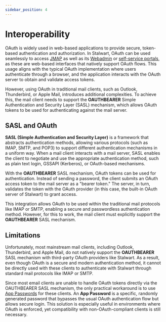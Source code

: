 ```yaml
---
sidebar_position: 4
---
```


# Interoperability

OAuth is widely used in web-based applications to provide secure, token-based authentication and authorization. In Stalwart, OAuth can be used seamlessly to access [JMAP](/docs/jmap/overview) as well as its [Webadmin](/docs/management/webadmin/overview) or [self-service portals](/docs/management/webadmin/selfservice), as these are web-based interfaces that natively support OAuth flows. This usage aligns with the typical OAuth implementation where users authenticate through a browser, and the application interacts with the OAuth server to obtain and validate access tokens.

However, using OAuth in traditional mail clients, such as Outlook, Thunderbird, or Apple Mail, introduces additional complexities. To achieve this, the mail client needs to support the **OAUTHBEARER** Simple Authentication and Security Layer (SASL) mechanism, which allows OAuth tokens to be used for authenticating against the mail server.

## SASL and OAuth

**SASL (Simple Authentication and Security Layer)** is a framework that abstracts authentication methods, allowing various protocols (such as IMAP, SMTP, and POP3) to support different authentication mechanisms in a uniform way. When a mail client interacts with a mail server, SASL enables the client to negotiate and use the appropriate authentication method, such as plain text login, GSSAPI (Kerberos), or OAuth-based mechanisms.

With the **OAUTHBEARER** SASL mechanism, OAuth tokens can be used for authentication. Instead of sending a password, the client submits an OAuth access token to the mail server as a "bearer token." The server, in turn, validates the token with the OAuth provider (in this case, the built-in OAuth server of Stalwart) to grant access.

This integration allows OAuth to be used within the traditional mail protocols like IMAP or SMTP, enabling a secure and passwordless authentication method. However, for this to work, the mail client must explicitly support the **OAUTHBEARER** SASL mechanism.

## Limitations

Unfortunately, most mainstream mail clients, including Outlook, Thunderbird, and Apple Mail, do not natively support the **OAUTHBEARER** SASL mechanism with third-party OAuth providers like Stalwart. As a result, even though OAuth is a secure and modern authentication method, it cannot be directly used with these clients to authenticate with Stalwart through standard mail protocols like IMAP or SMTP.

Since most email clients are unable to handle OAuth tokens directly via the OAUTHBEARER SASL mechanism, the only practical workaround is to use [App Passwords](/docs/auth/authentication/app-password) for these clients. An **App Password** is a specific, randomly generated password that bypasses the usual OAuth authentication flow but allows secure login. This solution is especially useful in environments where OAuth is enforced, yet compatibility with non-OAuth-compliant clients is still necessary.
